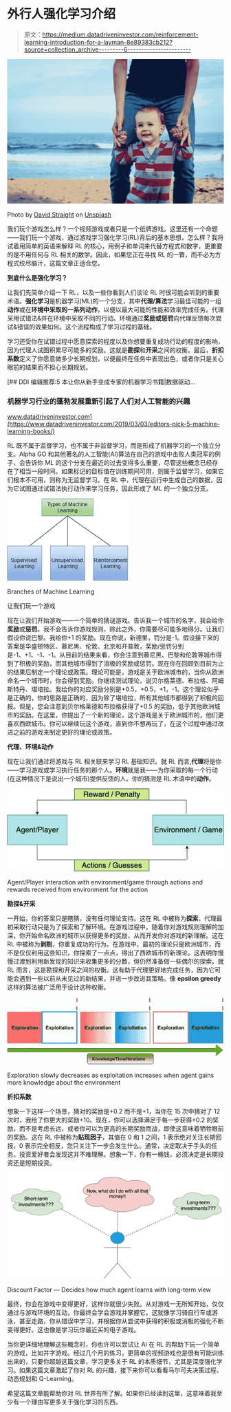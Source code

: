 # 外行人强化学习介绍

> 原文：<https://medium.datadriveninvestor.com/reinforcement-learning-introduction-for-a-layman-8e89383cb212?source=collection_archive---------6----------------------->

![](img/271aa3cac7ec9dc2d3c124047a0bf539.png)

Photo by [David Straight](https://unsplash.com/@davidstraight?utm_source=medium&utm_medium=referral) on [Unsplash](https://unsplash.com?utm_source=medium&utm_medium=referral)

我们玩个游戏怎么样？一个视频游戏或者只是一个纸牌游戏。这里还有一个命题——我们玩一个游戏，通过游戏学习强化学习(RL)背后的基本思想，怎么样？我将试着用简单的英语来解释 RL 的核心，用例子和单词来代替方程式和数字，更重要的是不用任何与 RL 相关的数学。因此，如果您正在寻找 RL 的一瞥，而不必为方程式绞尽脑汁，这篇文章正适合您。

**到底什么是强化学习？**

让我们先简单介绍一下 RL，以及一些你看到人们谈论 RL 时很可能会听到的重要术语。**强化学习**是机器学习(ML)的一个分支，其中**代理/算法**学习最佳可能的一组**动作**或在**环境中采取的一系列动作**，以便以最大可能的性能和效率完成任务。代理采用试错法&并在环境中采取不同的行动。环境通过**奖励或惩罚**向代理反馈每次尝试&错误的效果如何。这个流程构成了学习过程的基础。

学习还受你在试错过程中愿意探索的程度以及你想要重复成功行动的程度的影响，因为代理人试图积累尽可能多的奖励。这就是**勘探**和**开采**之间的权衡。最后，**折扣系数**定义了你愿意做多少长期规划，以便最终在任务中表现出色，或者你只是关心眼前的结果而不担心长期规划。

[](https://www.datadriveninvestor.com/2019/03/03/editors-pick-5-machine-learning-books/) [## DDI 编辑推荐:5 本让你从新手变成专家的机器学习书籍|数据驱动…

### 机器学习行业的蓬勃发展重新引起了人们对人工智能的兴趣

www.datadriveninvestor.com](https://www.datadriveninvestor.com/2019/03/03/editors-pick-5-machine-learning-books/) 

RL 既不属于监督学习，也不属于非监督学习，而是形成了机器学习的一个独立分支。Alpha GO 和其他著名的人工智能(AI)算法在自己的游戏中击败人类冠军的例子，会告诉你 ML 的这个分支在最近的过去变得多么重要，尽管这些概念已经存在了相当一段时间。如果标记的目标值在训练期间可用，则属于监督学习，如果它们根本不可用，则称为无监督学习。在 RL 中，代理在运行中生成自己的数据，因为它试图通过试错法执行动作来学习任务，因此形成了 ML 的一个独立分支。

![](img/717bc5c5a7f2affe8bcf9dcc4d2cd642.png)

Branches of Machine Learning

让我们玩一个游戏

现在让我们开始游戏——一个简单的猜谜游戏。告诉我一个城市的名字，我会给你**奖励**或**惩罚**。我不会告诉你游戏规则，除此之外，你需要尽可能多地得分。让我们假设你说巴黎。我给你+1 的奖励。现在你说，新德里，罚分是-1。假设接下来的答案是华盛顿特区、慕尼黑、伦敦、北京和开普敦，奖励/惩罚分别是-1、+1、-1、-1。从目前的结果来看，你会注意到慕尼黑、巴黎和伦敦等城市得到了积极的奖励，而其他城市得到了消极的奖励或惩罚。现在你在回顾到目前为止的结果后制定一个理论或政策。理论可能是，游戏是关于欧洲城市的，当你从欧洲命名一个城市时，你会得到奖励。你继续测试理论，说贝尔格莱德、布拉格、阿姆斯特丹、堪培拉。我给你的对应奖励分别是+0.5，+0.5，+1，-1。这个理论似乎是正确的，你的思路是正确的，因为除了堪培拉，所有其他城市都得到了积极的回报。但是，您会注意到贝尔格莱德和布拉格获得了+0.5 的奖励，低于其他欧洲城市的奖励。在这里，你提出了一个新的理论，这个游戏是关于欧洲城市的，他们更喜欢西欧城市。你可以继续玩这个游戏，直到你不想再玩了，在这个过程中通过改进之前的游戏来制定更好的理论或政策。

**代理、环境&动作**

现在让我们通过将游戏与 RL 相关联来学习 RL 基础知识。就 RL 而言,**代理**将是你——学习游戏或学习执行任务的那个人。**环境**就是我——为你采取的每一个行动(在这种情况下是说出一个城市)提供反馈的人。你的猜测是 RL 术语中的**动作**。

![](img/7ec789f113395dcc39cb7037eb251f71.png)

Agent/Player interaction with environment/game through actions and rewards received from environment for the action

**勘探&开采**

一开始，你的答案只是瞎猜，没有任何理论支持。这在 RL 中被称为**探索**，代理最初采取行动只是为了探索和了解环境。在游戏过程中，随着你对游戏规则理解的加深，你开始命名欧洲的城市以获得更多的奖励，从而开发你对游戏的新理解。这在 RL 中被称为**剥削**，你重复成功的行为。在游戏中，最初的理论只是欧洲城市，而不是仅仅利用这些知识，你探索了一点点，得出了西欧城市的新理论。这表明你慢慢过渡到利用新发现的知识来收集更多的分数，但仍然准备做一些偶尔的探索。就 RL 而言，这是勘探和开采之间的权衡。这有助于代理更好地完成任务，因为它可能会遇到一些以前从未见过的新结果，并进一步改进其策略。像 **epsilon greedy** 这样的算法被广泛用于设计这种权衡。

![](img/0ccb2040057f2c546f348a4fb8dbbb34.png)

Exploration slowly decreases as exploitation increases when agent gains more knowledge about the environment

**折扣系数**

想象一下这样一个场景，猜对的奖励是+0.2 而不是+1，当你在 15 次中猜对了 12 次时，我给了你更大的奖励+10。现在，你可以选择满足于每一步获得+0.2 的奖励，而不是考虑长远，或者你可以为更高的长期奖励而战，即使这意味着牺牲眼前的奖励。这在 RL 中被称为**贴现因子**，其值在 0 和 1 之间，1 表示绝对关注长期回报，0 表示完全相反，您只关注下一步会发生什么。通常，决定取决于手头的任务。投资爱好者会发现这并不难理解。想象一下，你有一桶钱，必须决定是长期投资还是短期投资。

![](img/18a49f446b931a8f597498d8a35aa8f0.png)

Discount Factor — Decides how much agent learns with long-term view

最终，你会在游戏中变得更好，这样你就很少失败。从对游戏一无所知开始，仅仅通过与游戏环境的互动，你最终会学会游戏并掌握它。这就像学习骑自行车或游泳，甚至走路，你从错误中学习，并根据你从尝试中获得的积极或消极的强化不断变得更好。这也像是学习玩你最近买的电子游戏。

当你更详细地理解这些概念时，你也许可以尝试让 AI 在 RL 的帮助下玩一个简单的游戏，比如井字游戏。经过几个月的练习，更简单的视频游戏也是很有可能训练出来的，只要你超越这篇文章，学习更多关于 RL 的本质细节，尤其是深度强化学习。如果这篇文章激起了你对 RL 的兴趣，接下来你可以看看马尔可夫决策过程、动态规划和 Q-Learning。

希望这篇文章能帮助你对 RL 世界有所了解。如果你已经读到这里，这意味着我至少有一个理由写更多关于强化学习的东西。